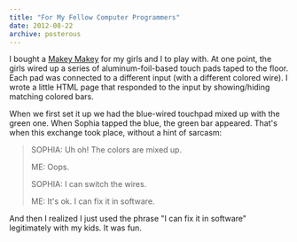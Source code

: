 ```yaml
---
title: "For My Fellow Computer Programmers"
date: 2012-08-22
archive: posterous
---
```


I bought a [Makey Makey](http://www.makeymakey.com) for my girls and I to play with. At one point, the girls wired up a series of aluminum-foil-based touch pads taped to the floor. Each pad was connected to a different input (with a different colored wire). I wrote a little HTML page that responded to the input by showing/hiding matching colored bars. 

When we first set it up we had the blue-wired touchpad mixed up with the green one. When Sophia tapped the blue, the green bar appeared. That's when this exchange took place, without a hint of sarcasm:

<blockquote>
SOPHIA: Uh oh! The colors are mixed up. 

ME: Oops. 

SOPHIA: I can switch the wires. 

ME: It's ok. I can fix it in software.
</blockquote>

And then I realized I just used the phrase "I can fix it in software" legitimately with my kids. It was fun.

